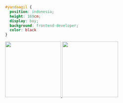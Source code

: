 ```css
#yandaagil { 
  position: indonesia; 
  height: 169cm; 
  display: boy; 
  background: frontend-developer; 
  color: black 
}
```
<p align="left">
<a href="https://github.com/yandaagil">
  <img height="180em" src="https://github-readme-stats.vercel.app/api?username=yandaagil&show_icons=true&theme=github_dark"/>
  <img height="180em" src="https://github-readme-stats.vercel.app/api/top-langs/?username=yandaagil&layout=compact&langs_count=8&theme=github_dark"/>
</a>
</p>
